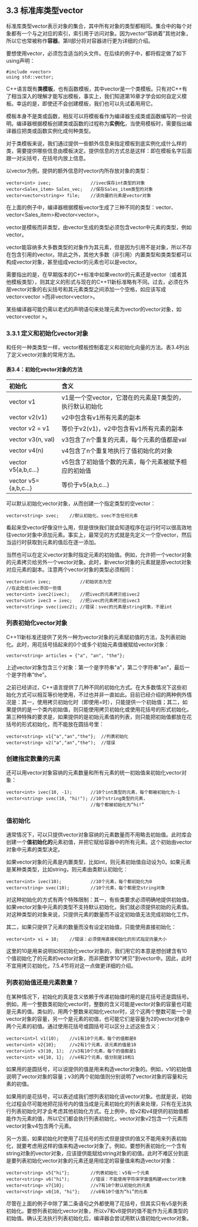 ## 3.3 标准库类型vector
标准库类型vector表示对象的集合，其中所有对象的类型都相同。集合中的每个对象都有一个与之对应的索引，索引用于访问对象。因为vector“容纳着”其他对象，所以它也常被称作**容器**。第II部分将对容器进行更为详细的介绍。

要想使用vector，必须包含适当的头文件。在后续的例子中，都将假定做了如下using声明：
```
#include <vector>
using std::vector;
```
C++语言既有**类模板**，也有函数模板，其中vector是一个类模板。只有对C++有了相当深入的理解才能写出模板，事实上，我们知道第16章才学会如何自定义模板。幸运的是，即使还不会创建模板，我们也可以先试着用用它。

模板本身不是类或函数，相反可以将模板看作为编译器生成类或函数编写的一份说明。编译器根据模板创建类或函数的过程称为**实例化**，当使用模板时，需要指出编译器应把类或函数实例化成何种类型。

对于类模板来说，我们通过提供一些额外信息来指定模板到底实例化成什么样的类，需要提供哪些信息由模板决定。提供信息的方式总是这样：即在模板名字后面跟一对尖括号，在括号内放上信息。

以vector为例，提供的额外信息时vector内所存放对象的类型：
```
vector<int> ivec;               //ivec保存int类型的对象
vector<Sales_item> Sales_vec;   //保存Sales_item类型的对象
vector<vector<string>> file;    //该向量的元素是vector对象
```
在上面的例子中，编译器根据模板vector生成了三种不同的类型：vector<int>、vector<Sales_item>和vector<vector<string>>。

vector是模板而非类型，由vector生成的类型必须包含vector中元素的类型，例如vector<int>。

vector能容纳多大多数类型的对象作为其元素，但是因为引用不是对象，所以不存在包含引用的vector。除此之外，其他大多数（非引用）内置类型和类类型都可以构成vector对象，甚至组成vector的元素也可以是vector。

需要指出的是，在早期版本的C++标准中如果vector的元素还是vector（或者其他模板类型），则其定义的形式与现在的C++11新标准略有不同。过去，必须在外层vector对象的右尖括号和其元素类型之间添加一个空格，如应该写成vector<vector<int> >而非vector<vector<int>>。

某些编译器可能仍需以老式的声明语句来处理元素为vector的vector对象，如vector<vector<int> >。

### 3.3.1 定义和初始化vector对象
和任何一种类类型一样，vector模板控制着定义和初始化向量的方法。表3.4列出了定义vector对象的常用方法。

#### 表3.4：初始化vector对象的方法
初始化|含义
:--|:--
vector<T> v1|v1是一个空vector，它潜在的元素是T类型的，执行默认初始化
vector<T> v2(v1)|v2中包含有v1所有元素的副本
vector<T> v2 = v1|等价于v2(v1)，v2中包含有v1所有元素的副本
vector<T> v3(n, val)|v3包含了n个重复的元素，每个元素的值都是val
vector<T> v4(n)|v4包含了n个重复地执行了值初始化的对象
vector<T> v5{a,b,c...}|v5包含了初始值个数的元素，每个元素被赋予相应的初始值
vector<T> v5={a,b,c...}|等价于v5{a,b,c...}

可以默认初始化vector对象，从而创建一个指定类型的空vector：
```
vector<string> svec;	//默认初始化，svec不含任何元素
```
看起来空vector好像没什么用，但是很快我们就会知道程序在运行时可以很高效地往vector对象中添加元素。事实上，最常见的方式就是先定义一个空vector，然后当运行时获取到元素的值后在逐一添加。

当然也可以在定义vector对象时指定元素的初始值。例如，允许把一个vector对象的元素拷贝给另外一个vector对象。此时，新vector对象的元素就是原vectot对象对应元素的副本。注意两个vector对象的类型必须相同：
```
vector<int> ivec;			//初始状态为空
//在此处给ivec添加一些值
vector<int> ivec2(ivec);	//把ivec的元素拷贝给ivec2
vector<int> ivec3 = ivec;	//把ivec的元素拷贝给ivec3
vector<string> svec(ivec2);	//错误：svec的元素是string对象，不是int
```

### 列表初始化vector对象
C++11新标准还提供了另外一种为vector对象的元素赋初值的方法，及列表初始化。此时，用花括号括起来的0个或多个初始元素值被赋给vector对象：
```
vector<string> articles = {"a", "an", "the"};
```
上述vector对象包含三个对象：第一个是字符串"a"，第二个字符串"an"，最后一个是字符串"the"。

之前已经讲过，C++语言提供了几种不同的初始化方式。在大多数情况下这些初始化方式可以相互等价地使用，不过也并非一直如此。目前已经介绍的两种例外情况是：其一，使用拷贝初始化时（即使用=时），只能提供一个初始值；其二，如果提供的是一个类内初始值，则只能使用拷贝初始化或使用花括号的形式初始化。第三种特殊的要求是，如果提供的是初始元素值的列表，则只能把初始值都放在花括号的形式初始化，而不能放在圆括号里：
```
vector<string> v1{"a","an","the"};	//列表初始化
vector<string> v2("a","an","the");	//错误
```
### 创建指定数量的元素
还可以用vector对象容纳的元素数量和所有元素的统一初始值来初始化vector对象：
```
vector<int> ivec(10, -1);		//10个int类型的元素，每个都被初始化为-1
vector<string> svec(10, "hi!");	//10个string类型的元素，
								//每个都被初始化为“hi!”
```
### 值初始化
通常情况下，可以只提供vector对象容纳的元素数量而不用略去初始值。此时库会创建一个**值初始化的**元素初值，并把它赋给容器中的所有元素。这个初始由vector对象中元素的类型决定。

如果vector对象的元素是内置类型，比如int，则元素初始值自动设为0。如果元素是某种类类型，比如string，则元素由类默认初始化：
```
vector<int> ivec(10);			//10个元素，每个都初始化为0
vector<string> svec(10);		//10个元素，每个都是空string对象
```
对这种初始化的方式有两个特殊限制：其一，有些类要求必须明确地提供初始值，如果vector对象中元素的类型不支持默认初始化，我们就必须提供初始的元素值。对这种类型的对象来说，只提供元素的数量而不设定初始值无法完成初始化工作。

其二，如果只提供了元素的数量而没有设定初始值，只能使用直接初始化：
```
vector<int> vi = 10;	//错误：必须使用直接初始化的形式指定向量大小
```
这里的10是用来说明如何初始化vector对象的，我们用它的本意是想创建含有10个值初始化了的元素的vector对象，而非把数字10"拷贝"到vector中。因此，此时不宜用拷贝初始化，7.5.4节将对这一点做更详细的介绍。

### 列表初始值还是元素数量？
在某种情况下，初始化的真是含义依赖于传递初始值时用的是花括号还是圆括号。例如，用一个整数类初始化vector<int>时，整数的含义可能是vector对象的容量也可能是元素的值。类似的，用两个整数来初始化vector<int>时，这个这两个整数可能一个是vector对象的容量，另一个是元素的初值，也可能它们是容量为2的vector对象中两个元素的初值。通过使用花括号或圆括号可以区分上述这些含义：
```
vector<int>l v1(10);	//v1有10个元素，每个的值都是0
vector<int> v2{10};		//v2有1个元素，该元素的值是10
vector<int> v3(10, 1);	//v3有10个元素，每个的值都是1
vector<int> v4{10, 1};	//v4有2个元素，值分别是10和1
```
如果用的是圆括号，可以说提供的值是用来构造vector对象的。例如，v1的初始值说明了vector对象的容量；v3的两个初始值则分别说明了vector对象的容量和元素的初值。

如果用的是花括号，可以表述成我们想列表初始化该vector对象。也就是说，初始化过程会尽可能地把花括号内的值当成是元素初始化的列表来处理，只有在无法执行列表初始化时才会考虑其他初始化方式。在上例中，给v2和v4提供的初始值都能作为元素的值，所以它们都会执行列表初始化，vector对象v2包含一个元素而vector对象v4包含两个元素。

另一方面，如果初始化时使用了花括号的形式但是提供的值又不能用来列表初始化，就要考虑用这样的值来构造vector对象了。例如，要想列表初始化一个含有string对象的vector对象，应该提供能赋给string对象的初值。此时不难区分到底是要列表初始化vector对象的元素还是用给定的容量值来构造vector对象：
```
vector<string> v5{"hi"};		//列表初始化：v5有一个元素
vector<string> v6("hi");		//错误：不能使用字符床字面值构建vector对象
vector<string> v7{10};			//v7有10个默认初始化的元素
vector<string> v8{10, "hi"};	//v8有10个值为“hi”的元素
```
尽管在上面的例子中除了第二条语句之外都使用了花括号，但其实只有v5是列表初始化。要想列表初始化vector对象，所以v7和v8提供的值不能作为元素类型的初始值。确认无法执行列表初始化后，编译器会尝试用默认值初始化vector对象。
